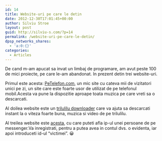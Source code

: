 ```yaml
---
id: 14
title: Website-uri pe care le detin
date: 2012-12-30T17:01:45+00:00
author: Silviu Stroe
layout: post
guid: http://silviu-s.com/?p=14
permalink: /website-uri-pe-care-le-detin/
dpsp_networks_shares:
  - 'a:0:{}'
categories:
  - Articles
---
```

De cand m-am apucat sa invat un limbaj de programare, am avut peste 100 de mici proiecte, pe care le-am abandonat. In prezent detin trei website-uri.

Primul este acesta: <a title="muzica pe telefon" href="http://petelefon.com" target="_blank">PeTelefon.com</a>, un mic site cu cateva mii de vizitatori unici pe zi, un site care este foarte usor de utilizat de pe telefonul mobil.Acesta va pune la dispozitie aproape toata muzica pe care vreti sa o descarcati.

Al doilea website este un <a title="trilulilu download" href="http://trilu-downloader.ro" target="_blank">trilulilu downloader</a> care va ajuta sa descarcati instant la o viteza foarte buna, muzica si video de pe trilulilu.

Al treilea website este <a title="Afla ip ul unui id de messenger" href="http://ymessengerip.me" target="_blank">acesta</a>, cu care puteti afla ip-ul unei persoane de pe messenger.Va inregistrati, pentru a putea avea in contul dvs. o evidenta, iar apoi introduceti id-ul “victimei”. 😀
